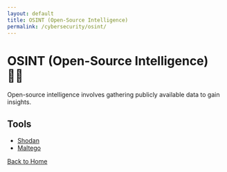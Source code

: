 ```yaml
---
layout: default
title: OSINT (Open-Source Intelligence)
permalink: /cybersecurity/osint/
---
```



# OSINT (Open-Source Intelligence) 🕵️‍♂️

Open-source intelligence involves gathering publicly available data to gain insights.

## Tools
- [Shodan](https://www.shodan.io)
- [Maltego](https://www.maltego.com)

[Back to Home](../index.md)

